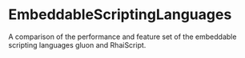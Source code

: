# EmbeddableScriptingLanguages
A comparison of the performance and feature set of the embeddable scripting languages gluon and RhaiScript.
